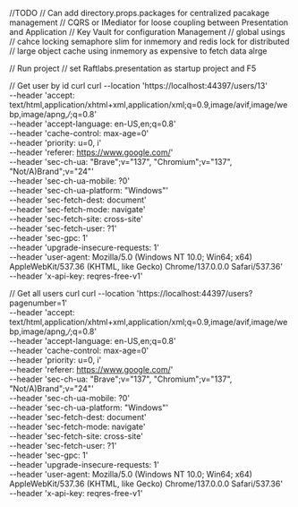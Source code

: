 //TODO
// Can add directory.props.packages for centralized pacakage management
// CQRS or IMediator for loose coupling between Presentation and Application
// Key Vault for configuration Management
// global usings
// cahce locking semaphore slim for inmemory and redis lock for distributed 
// large object cache using inmemory as expensive to fetch data alrge

// Run project
// set Raftlabs.presentation as startup project and F5

// Get user by id curl
curl --location 'https://localhost:44397/users/13' \
--header 'accept: text/html,application/xhtml+xml,application/xml;q=0.9,image/avif,image/webp,image/apng,*/*;q=0.8' \
--header 'accept-language: en-US,en;q=0.8' \
--header 'cache-control: max-age=0' \
--header 'priority: u=0, i' \
--header 'referer: https://www.google.com/' \
--header 'sec-ch-ua: "Brave";v="137", "Chromium";v="137", "Not/A)Brand";v="24"' \
--header 'sec-ch-ua-mobile: ?0' \
--header 'sec-ch-ua-platform: "Windows"' \
--header 'sec-fetch-dest: document' \
--header 'sec-fetch-mode: navigate' \
--header 'sec-fetch-site: cross-site' \
--header 'sec-fetch-user: ?1' \
--header 'sec-gpc: 1' \
--header 'upgrade-insecure-requests: 1' \
--header 'user-agent: Mozilla/5.0 (Windows NT 10.0; Win64; x64) AppleWebKit/537.36 (KHTML, like Gecko) Chrome/137.0.0.0 Safari/537.36' \
--header 'x-api-key: reqres-free-v1'


// Get all users curl
curl --location 'https://localhost:44397/users?pagenumber=1' \
--header 'accept: text/html,application/xhtml+xml,application/xml;q=0.9,image/avif,image/webp,image/apng,*/*;q=0.8' \
--header 'accept-language: en-US,en;q=0.8' \
--header 'cache-control: max-age=0' \
--header 'priority: u=0, i' \
--header 'referer: https://www.google.com/' \
--header 'sec-ch-ua: "Brave";v="137", "Chromium";v="137", "Not/A)Brand";v="24"' \
--header 'sec-ch-ua-mobile: ?0' \
--header 'sec-ch-ua-platform: "Windows"' \
--header 'sec-fetch-dest: document' \
--header 'sec-fetch-mode: navigate' \
--header 'sec-fetch-site: cross-site' \
--header 'sec-fetch-user: ?1' \
--header 'sec-gpc: 1' \
--header 'upgrade-insecure-requests: 1' \
--header 'user-agent: Mozilla/5.0 (Windows NT 10.0; Win64; x64) AppleWebKit/537.36 (KHTML, like Gecko) Chrome/137.0.0.0 Safari/537.36' \
--header 'x-api-key: reqres-free-v1'